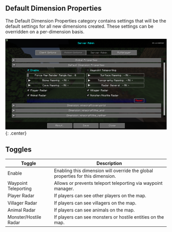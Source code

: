 ## **Default Dimension Properties**

The Default Dimension Properties category contains settings that will be the default settings for all new dimensions
created. These settings can be overridden on a per-dimension basis.

![Default-Dimension-Properties](../../img/settings/server/default-dimension-properties.png){: .center}

## **Toggles**

| Toggle                | Description                                                                     |
|-----------------------|---------------------------------------------------------------------------------|
| Enable                | Enabling this dimension will override the global properties for this dimension. |
| Waypoint Teleporting  | Allows or prevents teleport teleporting via waypoint manager.                   |
| Player Radar          | If players can see other players on the map.                                    |
| Villager Radar        | If players can see villagers on the map.                                        |
| Animal Radar          | If players can see animals on the map.                                          |
| Monster/Hostile Radar | If players can see monsters or hostile entities on the map.                     |

